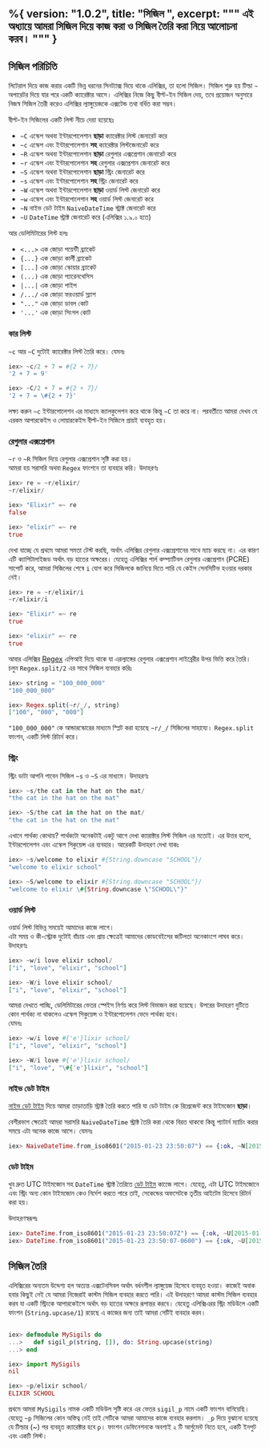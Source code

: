 %{
  version: "1.0.2",
  title: "সিজিল ",
  excerpt: """
  এই অধ্যায়ে আমরা সিজিল দিয়ে কাজ করা ও সিজিল তৈরি করা নিয়ে আলোচনা করব। 
  """
}
---

## সিজিল পরিচিতি

লিটেরাল দিয়ে কাজ করার একটি ভিন্ন ধরনের সিনট্যাক্স দিয়ে থাকে এলিক্সির, তা হলো সিজিল। 
সিজিল শুরু হয় টিল্ডা `~` অপারেটর দিয়ে যার পরে একটি ক্যারেক্টার আসে। 
এলিক্সির নিজে কিছু বীল্ট-ইন সিজিল দেয়, তবে প্রয়োজন অনুসারে নিজস্ব সিজিল তৈরী করেও এলিক্সির ল্যাঙ্গুয়েজকে এক্সটেন্ড তথা বর্ধিত করা সম্ভব।

বীল্ট-ইন সিজিলের একটি লিস্ট নীচে দেয়া হয়েছেঃ 

  - `~C` এস্কেপ অথবা ইন্টারপোলেশান **ছাড়া** ক্যারেক্টার লিস্ট জেনারেট করে
  - `~c` এস্কেপ এবং ইন্টারপোলেশান **সহ** ক্যারেক্টার লিস্টজেনারেট করে
  - `~R` এস্কেপ অথবা ইন্টারপোলেশান **ছাড়া** রেগুলার এক্সপ্রেশান জেনারেট করে
  - `~r` এস্কেপ এবং ইন্টারপোলেশান **সহ** রেগুলার এক্সপ্রেশান জেনারেট করে
  - `~S` এস্কেপ অথবা ইন্টারপোলেশান **ছাড়া** স্ট্রিং জেনারেট করে
  - `~s` এস্কেপ এবং ইন্টারপোলেশান **সহ** স্ট্রিং জেনারেট করে
  - `~W` এস্কেপ অথবা ইন্টারপোলেশান **ছাড়া** ওয়ার্ড লিস্ট জেনারেট করে
  - `~w` এস্কেপ এবং ইন্টারপোলেশান **সহ** ওয়ার্ড লিস্ট জেনারেট করে
  - `~N` নাইভ ডেট টাইম `NaiveDateTime` স্ট্রাক্ট জেনারেট করে
  - `~U` `DateTime` স্ট্রাক্ট জেনারেট করে (এলিক্সির ১.৯.০ হতে)

আর ডেলিমিটারের লিস্ট হলঃ 

  - `<...>` এক জোড়া পয়েন্টী ব্র্যাকেট
  - `{...}` এক জোড়া কার্লী ব্র্যাকেট
  - `[...]` এক জোড়া স্কোয়ার ব্র্যাকেট
  - `(...)` এক জোড়া প্যারেনথেসিস
  - `|...|` এক জোড়া পাইপ
  - `/.../` এক জোড়া ফরওয়ার্ড স্ল্যাশ
  - `"..."` এক জোড়া ডাবল কোট
  - `'...'` এক জোড়া সিংগল কোট

### কার লিস্ট 

`~c` আর `~C` দুটোই ক্যারেক্টার লিস্ট তৈরি করে।
যেমনঃ

```elixir
iex> ~c/2 + 7 = #{2 + 7}/
'2 + 7 = 9'

iex> ~C/2 + 7 = #{2 + 7}/
'2 + 7 = \#{2 + 7}'
```

লক্ষ্য করুন `~c` ইন্টারপোলেশন এর মাধ্যমে ক্যালকুলেশন করে থাকে কিন্তু `~C` তা করে না। 
পরবর্তীতে আমরা দেখব যে এরকম আপারকেইস ও লোয়ারকেইস বীল্ট-ইন সিজিলে প্রায়ই ব্যবহৃত হয়।

### রেগুলার এক্সপ্রেশান 

`~r` ও `~R` সিজিল দিয়ে রেগুলার এক্সপ্রেশান সৃষ্টি করা হয়।  
আমরা হয় সরাসরি অথবা `Regex` ফাংশনে তা ব্যবহার করি।
উদাহরণঃ  

```elixir
iex> re = ~r/elixir/
~r/elixir/

iex> "Elixir" =~ re
false

iex> "elixir" =~ re
true
```

দেখা যাচ্ছে যে প্রথমে আমরা সমতা টেস্ট করছি, অর্থাৎ এলিক্সির রেগুলার এক্সপ্রেশানের সাথে ম্যাচ করছে না। 
এর কারণ এটি ক্যাপিটালাইজড অর্থাৎ বড় হাতের অক্ষরের। 
যেহেতু এলিক্সির পার্ল কম্প্যাটিবল রেগুলার এক্সপ্রেশান (PCRE) সাপোর্ট করে, আমরা সিজিলের শেষে `i` যোগ করে সিজিলকে জানিয়ে দিতে পারি যে কেইস সেনসিটিভ হওয়ার দরকার নেই। 

```elixir
iex> re = ~r/elixir/i
~r/elixir/i

iex> "Elixir" =~ re
true

iex> "elixir" =~ re
true
```

আবার এলিক্সির [Regex](https://hexdocs.pm/elixir/Regex.html) এপিআই দিয়ে থাকে যা এরল্যাঙ্গের রেগুলার এক্সপ্রেশান লাইব্রেরীর উপর ভিত্তি করে তৈরি। 
চলুন `Regex.split/2` এর সাথে সিজিল ব্যবহার করিঃ 

```elixir
iex> string = "100_000_000"
"100_000_000"

iex> Regex.split(~r/_/, string)
["100", "000", "000"]
```

`"100_000_000"` কে আন্ডারস্কোরের মাধ্যমে স্প্লিট করা হয়েছে  `~r/_/` সিজিলের সাহায্যে। 
`Regex.split` ফাংশন, একটি লিস্ট রিটার্ন করে।

### স্ট্রিং 

স্ট্রিং ডাটা আপনি পাবেন সিজিল `~s` ও `~S` এর মাধ্যমে।
উদাহরণঃ

```elixir
iex> ~s/the cat in the hat on the mat/
"the cat in the hat on the mat"

iex> ~S/the cat in the hat on the mat/
"the cat in the hat on the mat"
```

এখানে পার্থক্য কোথায়? পার্থক্যটা অনেকটাই একটু আগে দেখা ক্যারাক্টার লিস্ট সিজিল এর মতোই। 
এর উত্তর হলো, ইন্টারপোলেশন এবং এস্কেপ সিকুয়েন্স এর ব্যবহার। 
আরেকটি উদাহরণ দেখা যাকঃ 

```elixir
iex> ~s/welcome to elixir #{String.downcase "SCHOOL"}/
"welcome to elixir school"

iex> ~S/welcome to elixir #{String.downcase "SCHOOL"}/
"welcome to elixir \#{String.downcase \"SCHOOL\"}"
```

### ওয়ার্ড লিস্ট 

ওয়ার্ড লিস্ট বিভিন্ন সময়েই আমাদের কাজে লাগে।  
এটা সময় ও কী-স্ট্রোক দুটোই বাঁচায় এবং প্রায় ক্ষেত্রেই আমাদের কোডবেইসের জটিলতা অনেকাংশে লাঘব করে। 
উদাহরণঃ

```elixir
iex> ~w/i love elixir school/
["i", "love", "elixir", "school"]

iex> ~W/i love elixir school/
["i", "love", "elixir", "school"]
```

আমরা দেখতে পাচ্ছি, ডেলিমিটারের ভেতর স্পেইস নির্ণয় করে লিস্ট বিভাজন করা হয়েছে। 
উপরের উদাহরণ দুটিতে কোন পার্থক্য না থাকলেও 
এস্কেপ সিকুয়েন্স ও ইন্টারপোলেশন ভেদে পার্থক্য হবে।  
যেমনঃ 

```elixir
iex> ~w/i love #{'e'}lixir school/
["i", "love", "elixir", "school"]

iex> ~W/i love #{'e'}lixir school/
["i", "love", "\#{'e'}lixir", "school"]
```

### নাইভ ডেট টাইম 

[নাইভ ডেট টাইম](https://hexdocs.pm/elixir/NaiveDateTime.html) দিয়ে আমরা তাড়াতাড়ি স্ট্রাক্ট তৈরি করতে পারি যা ডেট টাইম কে রিপ্রেজেন্ট করে টাইমজোন **ছাড়া**। 

বেশীরভাগ ক্ষেত্রেই আমরা সরাসরি `NaiveDateTime` স্ট্রাক্ট তৈরি করা থেকে বিরত থাকবো
কিন্তু প্যাটার্ন ম্যাচিং করার সময়ে এটা অনেক কাজে আসে।
যেমনঃ

```elixir
iex> NaiveDateTime.from_iso8601("2015-01-23 23:50:07") == {:ok, ~N[2015-01-23 23:50:07]}
```

### ডেট টাইম 

খুব দ্রুত UTC টাইমজোন সহ `DateTime` স্ট্রাক্ট তৈরিতে [ডেট টাইম](https://hexdocs.pm/elixir/DateTime.html) কাজেে লাগে। 
যেহেতু, এটা UTC টাইমজোনে এবং স্ট্রিং অন্য কোন টাইমজোন কেও নির্দেশ করতে পারে তাই, 
সেকেন্ডের অফসেটকে 
তৃতীয় আইটেম হিসেবে রিটার্ন করা হয়।    

উদাহরণস্বরূপঃ

```elixir
iex> DateTime.from_iso8601("2015-01-23 23:50:07Z") == {:ok, ~U[2015-01-23 23:50:07Z], 0}
iex> DateTime.from_iso8601("2015-01-23 23:50:07-0600") == {:ok, ~U[2015-01-24 05:50:07Z], -21600}
```

## সিজিল তৈরি

এলিক্সিরের অন্যতম উদ্দেশ্য হল অত্যন্ত এক্সটেনসিবল অর্থাৎ বর্ধনশীল ল্যাঙ্গুয়েজ হিসেবে ব্যবহৃত হওয়া। 
কাজেই অবাক হবার কিছুই নেই যে আমরা নিজেরাই কাস্টম সিজিল ব্যবহার করতে পারি। 
এই উদাহরণে আমরা কাস্টম সিজিল ব্যবহার করব যা একটি স্ট্রিংকে আপারকেইসে অর্থাৎ বড় হাতের অক্ষরে রূপান্তর করবে। 
যেহেতু এলিক্সিএরর স্ট্রিং মডিউলে একটি ফাংশন (`String.upcase/1`) রয়েছে এ কাজের জন্য তাই আমরা সেটিই ব্যবহার করব। 

```elixir

iex> defmodule MySigils do
...>   def sigil_p(string, []), do: String.upcase(string)
...> end

iex> import MySigils
nil

iex> ~p/elixir school/
ELIXIR SCHOOL
```

প্রথমে আমরা `MySigils` নামক একটি মডিউল সৃষ্টি করে এর ভেতর `sigil_p` নামে একটি ফাংশন বানিয়েছি। 
যেহেতু `~p` সিজিলের কোন অস্তিত্ব নেই তাই সেটিকে আমরা আমাদের কাজে ব্যবহার করলাম। 
`_p` দিয়ে বুঝানো হয়েছে যে টিল্ডার (~) পর ব্যবহৃত ক্যারেক্টার হবে `p`। 
ফাংশন ডেফিনেশনকে অবশ্যই ২ টি আর্গুমেন্ট নিতে হবে, একটি ইনপুট এবং একটি লিস্ট। 

